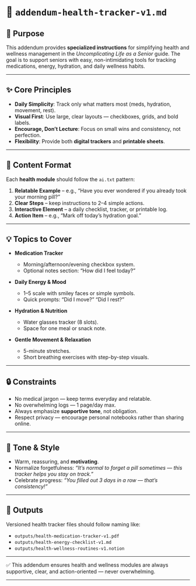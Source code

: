 # 📄 `addendum-health-tracker-v1.md`

## 🎯 Purpose

This addendum provides **specialized instructions** for simplifying health and wellness management in the *Uncomplicating Life as a Senior* guide. The goal is to support seniors with easy, non-intimidating tools for tracking medications, energy, hydration, and daily wellness habits.

---

## ✨ Core Principles

* **Daily Simplicity**: Track only what matters most (meds, hydration, movement, rest).
* **Visual First**: Use large, clear layouts — checkboxes, grids, and bold labels.
* **Encourage, Don’t Lecture**: Focus on small wins and consistency, not perfection.
* **Flexibility**: Provide both **digital trackers** and **printable sheets**.

---

## 🧩 Content Format

Each **health module** should follow the `ai.txt` pattern:

1. **Relatable Example** – e.g., “Have you ever wondered if you already took your morning pill?”
2. **Clear Steps** – keep instructions to 2–4 simple actions.
3. **Interactive Element** – a daily checklist, tracker, or printable log.
4. **Action Item** – e.g., “Mark off today’s hydration goal.”

---

## 💡 Topics to Cover

* **Medication Tracker**

  * Morning/afternoon/evening checkbox system.
  * Optional notes section: “How did I feel today?”

* **Daily Energy & Mood**

  * 1–5 scale with smiley faces or simple symbols.
  * Quick prompts: “Did I move?” “Did I rest?”

* **Hydration & Nutrition**

  * Water glasses tracker (8 slots).
  * Space for one meal or snack note.

* **Gentle Movement & Relaxation**

  * 5-minute stretches.
  * Short breathing exercises with step-by-step visuals.

---

## 🔒 Constraints

* No medical jargon — keep terms everyday and relatable.
* No overwhelming logs — 1 page/day max.
* Always emphasize **supportive tone**, not obligation.
* Respect privacy — encourage personal notebooks rather than sharing online.

---

## 🎤 Tone & Style

* Warm, reassuring, and **motivating**.
* Normalize forgetfulness: *“It’s normal to forget a pill sometimes — this tracker helps you stay on track.”*
* Celebrate progress: *“You filled out 3 days in a row — that’s consistency!”*

---

## 📂 Outputs

Versioned health tracker files should follow naming like:

* `outputs/health-medication-tracker-v1.pdf`
* `outputs/health-energy-checklist-v1.md`
* `outputs/health-wellness-routines-v1.notion`

---

✅ This addendum ensures health and wellness modules are always supportive, clear, and action-oriented — never overwhelming.

---
